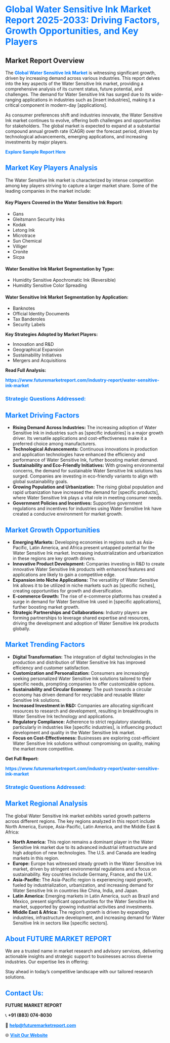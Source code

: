 <h1 style="color: #007BFF;">Global Water Sensitive Ink Market Report 2025-2033: Driving Factors, Growth Opportunities, and Key Players</h1>

<section id="overview">
<h2>Market Report Overview</h2>
<p>The <a href="https://www.futuremarketreport.com/industry-report/water-sensitive-ink-market" style="color: #007BFF; text-decoration: none;"><strong>Global Water Sensitive Ink Market</strong></a> is witnessing significant growth, driven by increasing demand across various industries. This report delves into the key aspects of the Water Sensitive Ink market, providing a comprehensive analysis of its current status, future potential, and challenges. The demand for Water Sensitive Ink has surged due to its wide-ranging applications in industries such as [insert industries], making it a critical component in modern-day [applications].</p>
<p>As consumer preferences shift and industries innovate, the Water Sensitive Ink market continues to evolve, offering both challenges and opportunities for stakeholders. The global market is expected to expand at a substantial compound annual growth rate (CAGR) over the forecast period, driven by technological advancements, emerging applications, and increasing investments by major players.</p>
</section>

<section id="overview">
<p><a href="https://www.futuremarketreport.com/request-sample/reportId=31276" style="color: #007BFF; text-decoration: none;"><strong>Explore Sample Report Here</strong></a></p>
</section>

<section id="key-players">
<h2 style="color: #007BFF;">Market Key Players Analysis</h2>
<p>The Water Sensitive Ink market is characterized by intense competition among key players striving to capture a larger market share. Some of the leading companies in the market include:</p>
<h4>Key Players Covered in the Water Sensitive Ink Report:</h4>
<ul><li>Gans</li><li>Gleitsmann Security Inks</li><li>Kodak</li><li>Letong Ink</li><li>Microtrace</li><li>Sun Chemical</li><li>Villiger</li><li>Cronite</li><li>Sicpa</li></ul>
<h4>Water Sensitive Ink Market Segmentation by Type:</h4>
<ul><li>Humidity Sensitive Apochromatic Ink (Reversible)</li><li>Humidity Sensitive Color Spreading</li></ul>

<h4>Water Sensitive Ink Market Segmentation by Application:</h4>
<ul><li>Banknotes</li><li>Official Identity Documents</li><li>Tax Banderoles</li><li>Security Labels</li></ul>
<p><strong>Key Strategies Adopted by Market Players:</strong></p>
<ul>
<li>Innovation and R&D</li>
<li>Geographical Expansion</li>
<li>Sustainability Initiatives</li>
<li>Mergers and Acquisitions</li>
</ul>
</section>

<section>
<p><strong>Read Full Analysis: </strong></p><a href="https://www.futuremarketreport.com/industry-report/water-sensitive-ink-market" style="color: #007BFF; text-decoration: none;"><strong>https://www.futuremarketreport.com/industry-report/water-sensitive-ink-market</strong></a>
<h3 style="color: #007BFF;">Strategic Questions Addressed:</h3>
</section>

<section id="driving-factors">
<h2 style="color: #007BFF;">Market Driving Factors</h2>
<ul>
<li><strong>Rising Demand Across Industries:</strong> The increasing adoption of Water Sensitive Ink in industries such as [specific industries] is a major growth driver. Its versatile applications and cost-effectiveness make it a preferred choice among manufacturers.</li>
<li><strong>Technological Advancements:</strong> Continuous innovations in production and application technologies have enhanced the efficiency and performance of Water Sensitive Ink, further boosting market demand.</li>
<li><strong>Sustainability and Eco-Friendly Initiatives:</strong> With growing environmental concerns, the demand for sustainable Water Sensitive Ink solutions has surged. Companies are investing in eco-friendly variants to align with global sustainability goals.</li>
<li><strong>Growing Population and Urbanization:</strong> The rising global population and rapid urbanization have increased the demand for [specific products], where Water Sensitive Ink plays a vital role in meeting consumer needs.</li>
<li><strong>Government Policies and Incentives:</strong> Supportive government regulations and incentives for industries using Water Sensitive Ink have created a conducive environment for market growth.</li>
</ul>
</section>

<section id="growth-opportunities">
<h2 style="color: #007BFF;">Market Growth Opportunities</h2>
<ul>
<li><strong>Emerging Markets:</strong> Developing economies in regions such as Asia-Pacific, Latin America, and Africa present untapped potential for the Water Sensitive Ink market. Increasing industrialization and urbanization in these regions are key growth drivers.</li>
<li><strong>Innovative Product Development:</strong> Companies investing in R&D to create innovative Water Sensitive Ink products with enhanced features and applications are likely to gain a competitive edge.</li>
<li><strong>Expansion into Niche Applications:</strong> The versatility of Water Sensitive Ink allows it to be utilized in niche markets such as [specific niches], creating opportunities for growth and diversification.</li>
<li><strong>E-commerce Growth:</strong> The rise of e-commerce platforms has created a surge in demand for Water Sensitive Ink used in [specific applications], further boosting market growth.</li>
<li><strong>Strategic Partnerships and Collaborations:</strong> Industry players are forming partnerships to leverage shared expertise and resources, driving the development and adoption of Water Sensitive Ink products globally.</li>
</ul>
</section>

<section id="trending-factors">
<h2 style="color: #007BFF;">Market Trending Factors</h2>
<ul>
<li><strong>Digital Transformation:</strong> The integration of digital technologies in the production and distribution of Water Sensitive Ink has improved efficiency and customer satisfaction.</li>
<li><strong>Customization and Personalization:</strong> Consumers are increasingly seeking personalized Water Sensitive Ink solutions tailored to their specific needs, prompting companies to offer customizable options.</li>
<li><strong>Sustainability and Circular Economy:</strong> The push towards a circular economy has driven demand for recyclable and reusable Water Sensitive Ink solutions.</li>
<li><strong>Increased Investment in R&D:</strong> Companies are allocating significant resources to research and development, resulting in breakthroughs in Water Sensitive Ink technology and applications.</li>
<li><strong>Regulatory Compliance:</strong> Adherence to strict regulatory standards, particularly in industries like [specific industries], is influencing product development and quality in the Water Sensitive Ink market.</li>
<li><strong>Focus on Cost-Effectiveness:</strong> Businesses are exploring cost-efficient Water Sensitive Ink solutions without compromising on quality, making the market more competitive.</li>
</ul>
</section>

<section>
<p><strong>Get Full Report: </strong></p><a href="https://www.futuremarketreport.com/industry-report/water-sensitive-ink-market" style="color: #007BFF; text-decoration: none;"><strong>https://www.futuremarketreport.com/industry-report/water-sensitive-ink-market</strong></a>
<h3 style="color: #007BFF;">Strategic Questions Addressed:</h3>
</section>


<section id="regional-analysis">
<h2 style="color: #007BFF;">Market Regional Analysis</h2>
<p>The global Water Sensitive Ink market exhibits varied growth patterns across different regions. The key regions analyzed in this report include North America, Europe, Asia-Pacific, Latin America, and the Middle East & Africa:</p>
<ul>
<li><strong>North America:</strong> This region remains a dominant player in the Water Sensitive Ink market due to its advanced industrial infrastructure and high adoption of new technologies. The U.S. and Canada are leading markets in this region.</li>
<li><strong>Europe:</strong> Europe has witnessed steady growth in the Water Sensitive Ink market, driven by stringent environmental regulations and a focus on sustainability. Key countries include Germany, France, and the U.K.</li>
<li><strong>Asia-Pacific:</strong> The Asia-Pacific region is experiencing rapid growth, fueled by industrialization, urbanization, and increasing demand for Water Sensitive Ink in countries like China, India, and Japan.</li>
<li><strong>Latin America:</strong> Emerging markets in Latin America, such as Brazil and Mexico, present significant opportunities for the Water Sensitive Ink market, supported by growing industrial activities and investments.</li>
<li><strong>Middle East & Africa:</strong> The region’s growth is driven by expanding industries, infrastructure development, and increasing demand for Water Sensitive Ink in sectors like [specific sectors].</li>
</ul>
</section>

<footer>
<h2 style="color: #007BFF;">About FUTURE MARKET REPORT</h2>
<p>We are a trusted name in market research and advisory services, delivering actionable insights and strategic support to businesses across diverse industries. Our expertise lies in offering:</p>

<p>Stay ahead in today’s competitive landscape with our tailored research solutions.</p>

<h2 style="color: #007BFF;">Contact Us:</h2>
<p><strong>FUTURE MARKET REPORT</strong></p>
<p>📞 <strong>+91 (883) 074-8030</strong></p>
<p>📧 <strong><a href="mailto:help@futuremarketreport.com" style="color: #007BFF;">help@futuremarketreport.com</a></strong></p>
<p>🌐 <strong><a href="https://www.futuremarketreport.com/" style="color: #007BFF;">Visit Our Website</a></strong></p>
</footer>